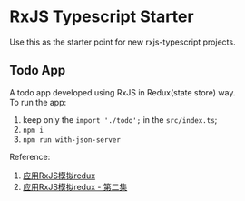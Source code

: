 # RxJS Typescript Starter
Use this as the starter point for new rxjs-typescript projects.


## Todo App
A todo app developed using RxJS in Redux(state store) way.  
To run the app:  
1. keep only the `import './todo';` in the `src/index.ts`;  
2. `npm i`  
3. `npm run with-json-server`   

Reference:  
1. [应用RxJS模拟redux](https://wx.angular.cn/library/article/%E5%BA%94%E7%94%A8RxJS%E6%A8%A1%E6%8B%9Fredux)  
2. [应用RxJS模拟redux - 第二集](https://github.com/rxjs-space/notes/wiki/%E5%BA%94%E7%94%A8RxJS%E6%A8%A1%E6%8B%9FRedux---%E7%AC%AC%E4%BA%8C%E9%9B%86---Todo-App)  